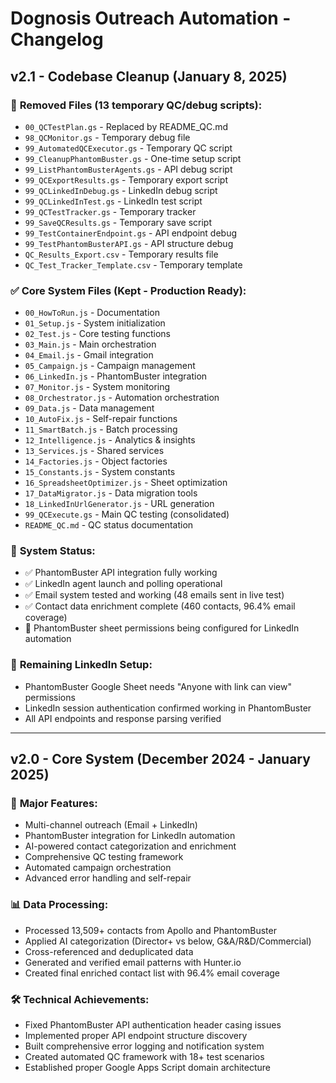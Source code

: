 # Dognosis Outreach Automation - Changelog

## v2.1 - Codebase Cleanup (January 8, 2025)

### 🧹 **Removed Files** (13 temporary QC/debug scripts):
- `00_QCTestPlan.gs` - Replaced by README_QC.md
- `98_QCMonitor.gs` - Temporary debug file
- `99_AutomatedQCExecutor.gs` - Temporary QC script
- `99_CleanupPhantomBuster.gs` - One-time setup script
- `99_ListPhantomBusterAgents.gs` - API debug script
- `99_QCExportResults.gs` - Temporary export script
- `99_QCLinkedInDebug.gs` - LinkedIn debug script
- `99_QCLinkedInTest.gs` - LinkedIn test script
- `99_QCTestTracker.gs` - Temporary tracker
- `99_SaveQCResults.gs` - Temporary save script
- `99_TestContainerEndpoint.gs` - API endpoint debug
- `99_TestPhantomBusterAPI.gs` - API structure debug
- `QC_Results_Export.csv` - Temporary results file
- `QC_Test_Tracker_Template.csv` - Temporary template

### ✅ **Core System Files** (Kept - Production Ready):
- `00_HowToRun.js` - Documentation
- `01_Setup.js` - System initialization
- `02_Test.js` - Core testing functions
- `03_Main.js` - Main orchestration
- `04_Email.js` - Gmail integration
- `05_Campaign.js` - Campaign management
- `06_LinkedIn.js` - PhantomBuster integration
- `07_Monitor.js` - System monitoring
- `08_Orchestrator.js` - Automation orchestration
- `09_Data.js` - Data management
- `10_AutoFix.js` - Self-repair functions
- `11_SmartBatch.js` - Batch processing
- `12_Intelligence.js` - Analytics & insights
- `13_Services.js` - Shared services
- `14_Factories.js` - Object factories
- `15_Constants.js` - System constants
- `16_SpreadsheetOptimizer.js` - Sheet optimization
- `17_DataMigrator.js` - Data migration tools
- `18_LinkedInUrlGenerator.js` - URL generation
- `99_QCExecute.gs` - Main QC testing (consolidated)
- `README_QC.md` - QC status documentation

### 🎯 **System Status**:
- ✅ PhantomBuster API integration fully working
- ✅ LinkedIn agent launch and polling operational  
- ✅ Email system tested and working (48 emails sent in live test)
- ✅ Contact data enrichment complete (460 contacts, 96.4% email coverage)
- 🔄 PhantomBuster sheet permissions being configured for LinkedIn automation

### 🔧 **Remaining LinkedIn Setup**:
- PhantomBuster Google Sheet needs "Anyone with link can view" permissions
- LinkedIn session authentication confirmed working in PhantomBuster
- All API endpoints and response parsing verified

---

## v2.0 - Core System (December 2024 - January 2025)

### 🚀 **Major Features**:
- Multi-channel outreach (Email + LinkedIn)
- PhantomBuster integration for LinkedIn automation
- AI-powered contact categorization and enrichment
- Comprehensive QC testing framework
- Automated campaign orchestration
- Advanced error handling and self-repair

### 📊 **Data Processing**:
- Processed 13,509+ contacts from Apollo and PhantomBuster
- Applied AI categorization (Director+ vs below, G&A/R&D/Commercial)
- Cross-referenced and deduplicated data
- Generated and verified email patterns with Hunter.io
- Created final enriched contact list with 96.4% email coverage

### 🛠 **Technical Achievements**:
- Fixed PhantomBuster API authentication header casing issues
- Implemented proper API endpoint structure discovery
- Built comprehensive error logging and notification system
- Created automated QC framework with 18+ test scenarios
- Established proper Google Apps Script domain architecture